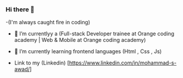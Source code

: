 ### Hi there 👋

-(I'm  always caught fire in coding)

- 🔭 I’m currentlyy a (Full-stack Developer trainee at Orange coding academy | Web & Mobile at Orange coding academy)
- 🌱 I’m currently learning frontend languages (Html , Css , Js)

- Link to my (Linkedin) [https://www.linkedin.com/in/mohammad-s-awad/]



<!--
**MohammadAwad97/MohammadAwad97** is a ✨ _special_ ✨ repository because its `README.md` (this file) appears on your GitHub profile.

Here are some ideas to get you started:

- 🔭 I’m currently working on ...
- 🌱 I’m currently learning ...
- 👯 I’m looking to collaborate on ...
- 🤔 I’m looking for help with ...
- 💬 Ask me about ...
- 📫 How to reach me: ...
- 😄 Pronouns: ...
- ⚡ Fun fact: ...
-->
